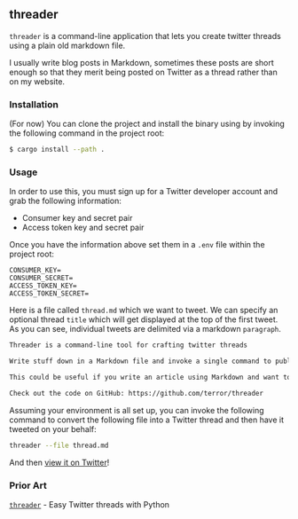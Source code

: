 ## threader

`threader` is a command-line application that lets you create twitter threads
using a plain old markdown file.

I usually write blog posts in Markdown, sometimes these posts are short enough
so that they merit being posted on Twitter as a thread rather than on my
website.

### Installation

(For now) You can clone the project and install the binary using by invoking the
following command in the project root:

```bash
$ cargo install --path .
```

### Usage

In order to use this, you must sign up for a Twitter developer account and grab
the following information:

- Consumer key and secret pair
- Access token key and secret pair

Once you have the information above set them in a `.env` file within the
project root:

```.
CONSUMER_KEY=
CONSUMER_SECRET=
ACCESS_TOKEN_KEY=
ACCESS_TOKEN_SECRET=
```

Here is a file called `thread.md` which we want to tweet. We can specify an
optional thread `title` which will get displayed at the top of the first tweet.
As you can see, individual tweets are delimited via a markdown `paragraph`.

```markdown
Threader is a command-line tool for crafting twitter threads

Write stuff down in a Markdown file and invoke a single command to publish your thread.

This could be useful if you write an article using Markdown and want to post it to your blog and Twitter at the same time.

Check out the code on GitHub: https://github.com/terror/threader
```

Assuming your environment is all set up, you can invoke the following command
to convert the following file into a Twitter thread and then have it tweeted on
your behalf:

```bash
threader --file thread.md
```

And then [view it on Twitter](https://twitter.com/436/status/1429214620510822409)!

### Prior Art

[`threader`](https://github.com/choldgraf/threader) - Easy Twitter threads
with Python
